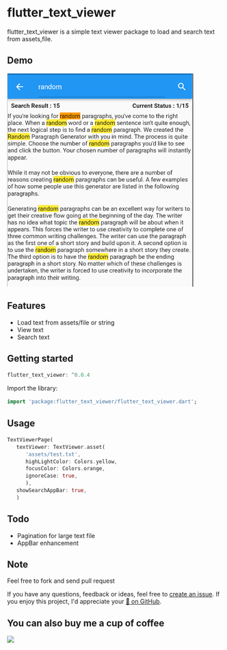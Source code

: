 # flutter_text_viewer 

flutter_text_viewer is a simple text viewer package to load and search text from assets,file.   

## Demo
![Image](https://github.com/CodingWithTashi/flutter_text_viewer/blob/master/example/demo/search.png?raw=true)

## Features

* Load text from assets/file or string
* View text
* Search text

## Getting started

```dart
flutter_text_viewer: ^0.0.4

```   
Import the library:
```dart
import 'package:flutter_text_viewer/flutter_text_viewer.dart';

```
## Usage   

```dart
TextViewerPage(
   textViewer: TextViewer.asset(
      'assets/test.txt',
      highLightColor: Colors.yellow,
      focusColor: Colors.orange,
      ignoreCase: true,
      ),
   showSearchAppBar: true,
   )
```   
## Todo   
* Pagination for large text file
* AppBar enhancement   

## Note  
Feel free to fork and send pull request

If you have any questions, feedback or ideas, feel free to [create an
issue](https://github.com/CodingWithTashi/flutter_text_viewer/issues/new). If you enjoy this
project, I'd appreciate your [🌟 on GitHub](https://github.com/CodingWithTashi/flutter_text_viewer/).   

## You can also buy me a cup of coffee   
<a href="https://www.buymeacoffee.com/codingwithtashi"><img src="https://cdn.buymeacoffee.com/buttons/v2/default-yellow.png" width=200px></a>

